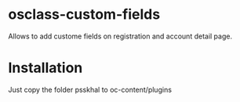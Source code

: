 # osclass-custom-fields
Allows to add custome fields on registration and account detail page.

Installation
============
Just copy the folder psskhal to oc-content/plugins
